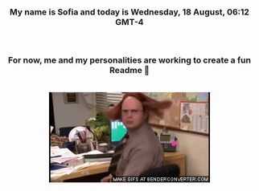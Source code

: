 


<div align="center">
<h3 >My name is Sofia and today is Wednesday, 18 August, 06:12 GMT-4</h3><br>
<h3 >For now, me and my personalities are working to create a fun Readme 👋
</h3><br>
<img src='img/dwight.gif' alt='working...'/>
</div>
